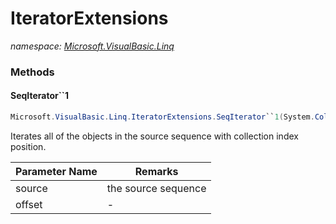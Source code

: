 ﻿# IteratorExtensions
_namespace: [Microsoft.VisualBasic.Linq](./index.md)_





### Methods

#### SeqIterator``1
```csharp
Microsoft.VisualBasic.Linq.IteratorExtensions.SeqIterator``1(System.Collections.Generic.IEnumerable{``0},System.Int32)
```
Iterates all of the objects in the source sequence with collection index position.

|Parameter Name|Remarks|
|--------------|-------|
|source|the source sequence|
|offset|-|



